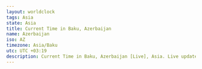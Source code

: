 ```yaml
---
layout: worldclock
tags: Asia
state: Asia
title: Current Time in Baku, Azerbaijan
name: Azerbaijan
iso: AZ
timezone: Asia/Baku
utc: UTC +03:19
description: Current Time in Baku, Azerbaijan [Live], Asia. Live update now time in Baku, timezone Asia/Baku, UTC +03:19, Country ISO code & Current Local Time.
---
```


